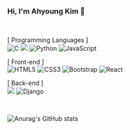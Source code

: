 ### Hi, I'm Ahyoung Kim 👋

<br/>

[ Programming Languages ]  
<img alt="C" src ="https://img.shields.io/badge/C-A8B9CC.svg?&style=flat-square&logo=C&logoColor=white"/> <img src="https://img.shields.io/badge/C++-00599C?style=flat-square&logo=c%2B%2B&logoColor=white"/> <img alt="Python" src ="https://img.shields.io/badge/Python-3776AB.svg?&style=flat-square&logo=Python&logoColor=white"/> <img alt="JavaScript" src ="https://img.shields.io/badge/JavaScript-F7DF1E.svg?&style=flat-square&logo=JavaScript&logoColor=white"/>  

[ Front-end ]  
<img alt="HTML5" src ="https://img.shields.io/badge/HTML5-E34F26.svg?&style=flat-square&logo=HTML5&logoColor=white"/> <img alt="CSS3" src ="https://img.shields.io/badge/CSS3-1572B6.svg?&style=flat-square&logo=CSS3&logoColor=white"/> <img alt="Bootstrap" src ="https://img.shields.io/badge/Bootstrap-7952B3.svg?&style=flat-square&logo=Bootstrap&logoColor=white"/> <img alt="React" src ="https://img.shields.io/badge/React-61DAFB.svg?&style=flat-square&logo=React&logoColor=white"/>

[ Back-end ]  
<img src="https://img.shields.io/badge/Node.js-339933?style=flat-square&logo=Node.js&logoColor=white"/> <img alt="Django" src ="https://img.shields.io/badge/Django-092E20.svg?&style=flat-square&logo=Django&logoColor=white"/>

<br/>

![Anurag's GitHub stats](https://github-readme-stats.vercel.app/api?username=anuraghazra&theme=radical&show_icons=true)

<!--
**Ahyoung-Kim/Ahyoung-Kim** is a ✨ _special_ ✨ repository because its `README.md` (this file) appears on your GitHub profile.

Here are some ideas to get you started:

- 🔭 I’m currently working on ...
- 🌱 I’m currently learning ...
- 👯 I’m looking to collaborate on ...
- 🤔 I’m looking for help with ...
- 💬 Ask me about ...
- 📫 How to reach me: ...
- 😄 Pronouns: ...
- ⚡ Fun fact: ...
-->
